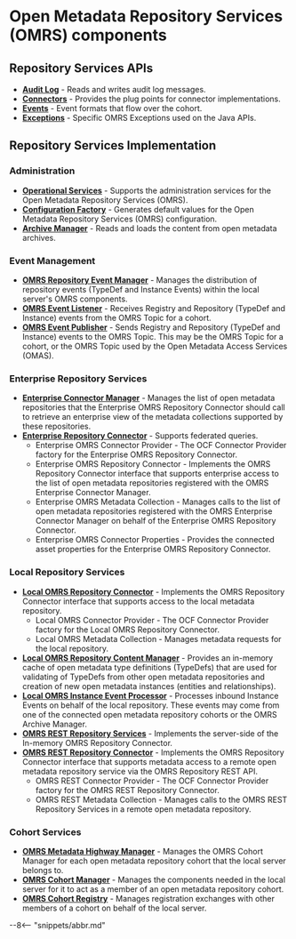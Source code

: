 <!-- SPDX-License-Identifier: CC-BY-4.0 -->
<!-- Copyright Contributors to the ODPi Egeria project. -->

# Open Metadata Repository Services (OMRS) components

## Repository Services APIs

* **[Audit Log](audit-log.md)** - Reads and writes audit log messages.
* **[Connectors](connectors)** - Provides the plug points for connector implementations.
* **[Events](/concepts/cohort-events)** - Event formats that flow over the cohort.
* **[Exceptions](/services/omrs/exception-descriptions)** - Specific OMRS Exceptions used on the Java APIs.

## Repository Services Implementation

### Administration
 
* **[Operational Services](operational-services.md)** - Supports the administration services for the Open Metadata Repository Services (OMRS).
* **[Configuration Factory](configuration-factory.md)** - Generates default values for the Open Metadata Repository Services (OMRS) configuration.
* **[Archive Manager](archive-manager.md)** - Reads and loads the content from open metadata archives.

### Event Management

* **[OMRS Repository Event Manager](event-manager.md)** - Manages the distribution of repository events
(TypeDef and Instance Events) within the local server's OMRS components.
* **[OMRS Event Listener](event-listener.md)** - Receives Registry and Repository (TypeDef and Instance)
events from the OMRS Topic for a cohort.
* **[OMRS Event Publisher](event-publisher.md)** - Sends Registry and Repository (TypeDef and Instance)
events to the OMRS Topic.
This may be the OMRS Topic for a cohort, or the OMRS Topic used by the Open Metadata Access Services (OMAS).

### Enterprise Repository Services
 
* **[Enterprise Connector Manager](enterprise-connector-manager.md)** - Manages the list of open metadata repositories
that the Enterprise OMRS Repository Connector should call to retrieve an enterprise view of the metadata collections
supported by these repositories.
* **[Enterprise Repository Connector](enterprise-repository-connector.md)** - Supports federated queries.
  * Enterprise OMRS Connector Provider - The OCF Connector Provider factory for the Enterprise OMRS Repository Connector.
  * Enterprise OMRS Repository Connector - Implements the OMRS Repository Connector interface that supports enterprise
  access to the list of open metadata repositories registered with the OMRS Enterprise Connector Manager.
  * Enterprise OMRS Metadata Collection - Manages calls to the list of open metadata repositories
  registered with the OMRS Enterprise Connector Manager on behalf of the Enterprise OMRS Repository Connector.
  * Enterprise OMRS Connector Properties - Provides the connected asset properties for the Enterprise OMRS Repository Connector.

### Local Repository Services

* **[Local OMRS Repository Connector](local-repository-connector.md)** - Implements the OMRS Repository Connector interface that supports access to the local metadata repository.
  * Local OMRS Connector Provider - The OCF Connector Provider factory for the Local OMRS Repository Connector.
  * Local OMRS Metadata Collection - Manages metadata requests for the local repository.
* **[Local OMRS Repository Content Manager](typedef-manager.md)** - Provides an in-memory cache of open metadata type definitions
(TypeDefs) that are used for validating of TypeDefs from other open metadata repositories and creation of new open metadata instances (entities and relationships).
* **[Local OMRS Instance Event Processor](local-repository-instance-event-processor.md)** - Processes inbound Instance Events on behalf of the local repository.
These events may come from one of the connected open metadata repository cohorts or the OMRS Archive Manager.
* **[OMRS REST Repository Services](omrs-rest-services.md)** - Implements the server-side of the In-memory OMRS Repository Connector.
* **[OMRS REST Repository Connector](rest-repository-connector.md)** - Implements the OMRS Repository Connector
interface that supports metadata access to a remote open metadata repository service via the OMRS Repository REST API.
  * OMRS REST Connector Provider - The OCF Connector Provider factory for the OMRS REST Repository Connector.
  * OMRS REST Metadata Collection - Manages calls to the OMRS REST Repository Services in a remote open metadata repository.

### Cohort Services

* **[OMRS Metadata Highway Manager](metadata-highway-manager.md)** - Manages the OMRS Cohort Manager for each
open metadata repository cohort that the local server belongs to.
* **[OMRS Cohort Manager](cohort-manager.md)** - Manages the components needed in the local server for
it to act as a member of an open metadata repository cohort.
* **[OMRS Cohort Registry](cohort-registry.md)** - Manages registration exchanges with other members of a
cohort on behalf of the local server.

--8<-- "snippets/abbr.md"


